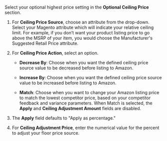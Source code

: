 Select your optional highest price setting in the **Optional Ceiling Price** section.

1. For **Ceiling Price Source**, choose an attribute from the drop-down.
<br />Select your Magento attribute which will indicate your relative ceiling limit. For example, if you don’t want your product listing price to go above the MSRP of your item, you would choose the Manufacturer's Suggested Retail Price attribute.

1. For **Ceiling Price Action**, select an option.

    - **Decrease By**: Choose when you want the defined ceiling price source value to be decreased before listing to Amazon.

    - **Increase By**: Choose when you want the defined ceiling price source value to be increased before listing to Amazon.

    - **Match**: Choose when you want to change your Amazon listing price to match the lowest competitor price, based on your competitor feedback and variance parameters. When Match is selected, the **Apply** and **Ceiling Adjustment Amount** fields are disabled.

1. The **Apply** field defaults to "Apply as percentage."

1. For **Ceiling Adjustment Price**, enter the numerical value for the percent to adjust your floor price source.